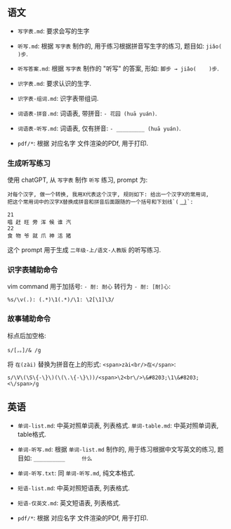 ## 语文

- `写字表.md`: 要求会写的生字

- `听写.md`: 根据 `写字表` 制作的, 用于练习根据拼音写生字的练习, 题目如: `jiǎo(        )步`.

- `听写答案.md`: 根据 `写字表` 制作的 "听写" 的答案, 形如: `脚步 → jiǎo(    )步`.

- `识字表.md`: 要求认识的生字.

- `识字表-组词.md`: 识字表带组词.

- `词语表-拼音.md`: 词语表, 带拼音: `- 花园 (huā yuán)`.

- `词语表-听写.md`: 词语表, 仅有拼音: `- _________ (huā yuán)`.

- `pdf/*`: 根据 对应名字 文件渲染的PDf, 用于打印.


### 生成听写练习

使用 chatGPT, 从 `写字表` 制作 `听写` 练习, prompt 为:


```text
对每个汉字, 做一个转换, 我用X代表这个汉字, 规则如下: 给出一个汉字X的常用词,
把这个常用词中的汉字X替换成拼音和拼音后面跟随的一个括号和下划线`( ͟ ͟ ͟ ͟)`:

21
唱 赶 旺 旁 浑 候 谁 汽
22
食 物 爷 就 爪 神 活 猪
```

这个 prompt 用于生成 `二年级-上/语文-人教版` 的听写练习.


### 识字表辅助命令

vim command 用于加括号: `- 耐: 耐心` 转行为 `- 耐: [耐]心`:
```
%s/\v(.): (.*)\1(.*)/\1: \2[\1]\3/
```


### 故事辅助命令

标点后加空格:

```
s/[，。]/& /g
```

将 `在(zài)` 替换为拼音在上的形式: `<span>zài<br/>在</span>`:

```
s/\V\(\S\{-\}\)(\(\.\{-\}\))/<span>\2<br\/>\&#8203;\1\&#8203;<\/span>/g
```



## 英语

- `单词-list.md`: 中英对照单词表, 列表格式. `单词-table.md`: 中英对照单词表, table格式.

- `单词-听写.md`: 根据 `单词-list.md` 制作的, 用于练习根据中文写英文的练习,
    题目如: `__________　　  什么`

- `单词-听写.txt`: 同 `单词-听写.md`, 纯文本格式.

- `短语-list.md`: 中英对照短语表, 列表格式.

- `短语-仅英文.md`: 英文短语表, 列表格式.


- `pdf/*`: 根据 对应名字 文件渲染的PDf, 用于打印.
